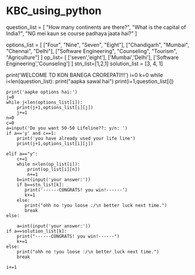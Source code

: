 # KBC_using_python

question_list = [
"How many continents are there?",
"What is the capital of India?",
"NG mei kaun se course padhaya jaata hai?"
]

options_list = [
["Four", "Nine", "Seven", "Eight"],
["Chandigarh", "Mumbai", "Chennai", "Delhi"],
["Software Engineering", "Counseling", "Tourism", "Agriculture"]
]
op_list= [
    ['seven','eight'],
    ['Mumbai','Delhi'],
    ['Software Engineering','Counseling']
]
stn_list=[1,2,1]
solution_list = [3, 4, 1]

    
print('WELCOME TO KON BANEGA CROREPATI!!!')
i=0
k=0
while i<len(question_list):
    print("aapka sawal hai")
    print(i+1,question_list[i])

    print('aapke options hai:')
    j=0
    while j<len(options_list[i]):
        print(j+1,options_list[i][j])
        j+=1
    n=0   
    c=0
    a=input('Do you want 50-50 Lifeline??: y/n: ')
    if a=='y' and c==1:
        print('you have already used your life line')
        print(j+1,options_list[i][j])

    elif a=="y":
        c+=1
        while n<len(op_list[i]):
            print(op_list[i][n])
            n+=1
        b=int(input('your answer:'))
        if b==stn_list[k]:
           print('------CONGRATS! you win!------')
           k+=1
        else:
           print("ohh no !you loose :/\n better luck next time.")
           break
    else:
              
        a=int(input('your answer:'))
    if a==solution_list[k]:
        print("------CONGRATS! you win!------")
        k+=1
    else:
        print("ohh no !you loose :/\n better luck next time.")
        break
        
    i+=1
 
